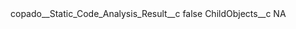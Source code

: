 <?xml version="1.0" encoding="UTF-8"?>
<CustomMetadata xmlns="http://soap.sforce.com/2006/04/metadata" xmlns:xsi="http://www.w3.org/2001/XMLSchema-instance" xmlns:xsd="http://www.w3.org/2001/XMLSchema">
    <label>copado__Static_Code_Analysis_Result__c</label>
    <protected>false</protected>
    <values>
        <field>ChildObjects__c</field>
        <value xsi:type="xsd:string">NA</value>
    </values>
</CustomMetadata>
